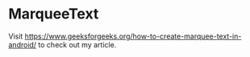 # MarqueeText
Visit https://www.geeksforgeeks.org/how-to-create-marquee-text-in-android/ to check out my article.
